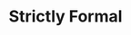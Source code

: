 ---
ee_id: '99'
site: '1'
type: '2'
long_id: 2010-027 Strictly Formal
url: 2010-027-strictly-formal
title: 'Strictly Formal '
year: '2010'
medium: Website
commission:
add_credit:
dims:
pitch: "​Interview blog"
ps:
live_url: http://strictly-formal.org/
related:
youtube:
imgs: 2010-027-Strictly-Formal-Screenshot-Database-IH.jpg
subheading:
year2: '2010'
download:
add_credits:
related_code:
layout: things-i-made
---